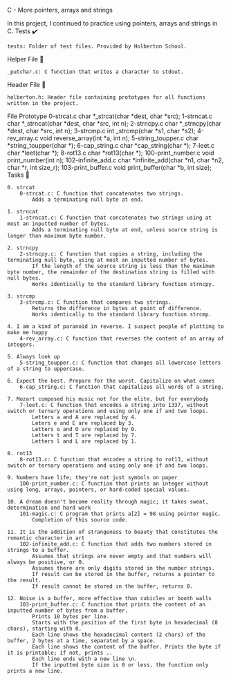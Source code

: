 C - More pointers, arrays and strings

In this project, I continued to practice using pointers, arrays and strings in C.
Tests ✔️

    tests: Folder of test files. Provided by Holberton School.

Helper File 🙌

    _putchar.c: C function that writes a character to stdout.

Header File 📁

    holberton.h: Header file containing prototypes for all functions written in the project.

File 	Prototype
0-strcat.c 	char *_strcat(char *dest, char *src);
1-strncat.c 	char *_strncat(char *dest, char *src, int n);
2-strncpy.c 	char *_strncpy(char *dest, char *src, int n);
3-strcmp.c 	int _strcmp(char *s1, char *s2);
4-rev_array.c 	void reverse_array(int *a, int n);
5-string_toupper.c 	char *string_toupper(char *);
6-cap_string.c 	char *cap_string(char *);
7-leet.c 	char *leet(char *);
8-rot13.c 	char *rot13(char *);
100-print_number.c 	void print_number(int n);
102-infinite_add.c 	char *infinite_add(char *n1, char *n2, char *r, int size_r);
103-print_buffer.c 	void print_buffer(char *b, int size);
Tasks 📃

    0. strcat
        0-strcat.c: C function that concatenates two strings.
            Adds a terminating null byte at end.

    1. strncat
        1-strncat.c: C function that concatenates two strings using at most an inputted number of bytes.
            Adds a terminating null byte at end, unless source string is longer than maximum byte number.

    2. strncpy
        2-strncpy.c: C function that copies a string, including the terminating null byte, using at most an inputted number of bytes.
            If the length of the source string is less than the maximum byte number, the remainder of the destination string is filled with null bytes.
            Works identically to the standard library function strncpy.

    3. strcmp
        3-strcmp.c: C function that compares two strings.
            Returns the difference in bytes at point of difference.
            Works identically to the standard library function strcmp.

    4. I am a kind of paranoid in reverse. I suspect people of plotting to make me happy
        4-rev_array.c: C function that reverses the content of an array of integers.

    5. Always look up
        5-string_toupper.c: C function that changes all lowercase letters of a string to uppercase.

    6. Expect the best. Prepare for the worst. Capitalize on what comes
        6-cap_string.c: C function that capitalizes all words of a string.

    7. Mozart composed his music not for the elite, but for everybody
        7-leet.c: C function that encodes a string into 1337, without switch or ternary operations and using only one if and two loops.
            Letters a and A are replaced by 4.
            Leters e and E are replaced by 3.
            Letters o and O are replaced by 0.
            Letters t and T are replaced by 7.
            Letters l and L are replaced by 1.

    8. rot13
        8-rot13.c: C function that encodes a string to rot13, without switch or ternary operations and using only one if and two loops.

    9. Numbers have life; they're not just symbols on paper
        100-print_number.c: C function that prints an integer without using long, arrays, pointers, or hard-coded special values.

    10. A dream doesn't become reality through magic; it takes sweat, determination and hard work
        101-magic.c: C program that prints a[2] = 98 using pointer magic.
            Completion of this source code.

    11. It is the addition of strangeness to beauty that constitutes the romantic character in art
        102-infinite_add.c: C function that adds two numbers stored in strings to a buffer.
            Assumes that strings are never empty and that numbers will always be positive, or 0.
            Assumes there are only digits stored in the number strings.
            If result can be stored in the buffer, returns a pointer to the result.
            If result cannot be stored in the buffer, returns 0.

    12. Noise is a buffer, more effective than cubicles or booth walls
        103-print_buffer.c: C function that prints the content of an inputted number of bytes from a buffer.
            Prints 10 bytes per line.
            Starts with the position of the first byte in hexadecimal (8 chars), starting with 0.
            Each line shows the hexadecimal content (2 chars) of the buffer, 2 bytes at a time, separated by a space.
            Each line shows the content of the buffer. Prints the byte if it is printable; if not, prints ..
            Each line ends with a new line \n.
            If the inputted byte size is 0 or less, the function only prints a new line.

